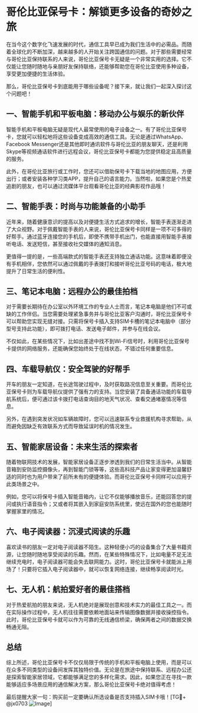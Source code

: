 # 哥伦比亚保号卡：解锁更多设备的奇妙之旅

在当今这个数字化飞速发展的时代，通信工具早已成为我们生活中的必需品。而随着全球化的不断加深，越来越多的人开始关注跨国通信的问题。对于那些需要经常与哥伦比亚保持联系的人来说，哥伦比亚保号卡无疑是一个非常实用的选择。它不仅能让您随时随地与亲朋好友保持联络，还能够帮助您在哥伦比亚使用多种设备，享受更加便捷的生活体验。

那么，哥伦比亚保号卡到底能用于哪些设备呢？接下来，就让我们一起深入探讨这个问题吧！

## 一、智能手机和平板电脑：移动办公与娱乐的新伙伴

智能手机和平板电脑无疑是现代人最常使用的电子设备之一。有了哥伦比亚保号卡，您就可以轻松地将这些设备变成高效的通信工具。无论是通过WhatsApp、Facebook Messenger还是其他即时通讯软件与哥伦比亚的朋友聊天，还是利用Skype等视频通话软件进行远程会议，哥伦比亚保号卡都能为您提供稳定且高质量的服务。

此外，在哥伦比亚旅行或工作时，您还可以借助保号卡下载当地的地图应用，方便出行；或者安装各种学习类APP，提升自己的语言能力。当然啦，如果您是个热爱追剧的朋友，也可以通过流媒体平台观看哥伦比亚的经典影视作品哦！

## 二、智能手表：时尚与功能兼备的小助手

近年来，随着健康意识的提高以及对便捷生活方式追求的增长，智能手表逐渐走进了大众视野。对于佩戴智能手表的人来说，哥伦比亚保号卡同样是一项不可多得的好帮手。通过蓝牙连接您的手机后，即使不携带手机出门，也能直接用智能手表接听电话、发送短信，甚至接收社交媒体的通知消息。

更值得一提的是，一些高端款式的智能手表还支持独立通话功能。这意味着即便没有手机相伴，您依然可以通过佩戴的手表拨打和接听哥伦比亚号码的电话，极大地提升了日常生活的便利性。

## 三、笔记本电脑：远程办公的最佳拍档

对于需要长期待在办公室以外环境工作的专业人士而言，笔记本电脑是他们不可或缺的工作伴侣。当您需要处理紧急事务并与哥伦比亚客户沟通时，哥伦比亚保号卡可以帮助您实现无缝对接。只需将保号卡插入支持SIM卡槽的笔记本电脑中（部分型号支持此功能），即可拨打电话、发送电子邮件，并参与在线会议。

不仅如此，在某些情况下，比如出差途中找不到Wi-Fi信号时，利用哥伦比亚保号卡提供的网络服务，还能确保您始终处于在线状态，不错过任何重要信息。

## 四、车载导航仪：安全驾驶的好帮手

开车的朋友一定知道，在长途驾驶过程中，及时获取路况信息至关重要。而哥伦比亚保号卡则为车载导航仪提供了强有力的支持。当您安装了具备通话功能的车载导航系统后，便可通过该卡拨打电话查询目的地天气状况、查看交通堵塞情况等信息。

另外，在遇到突发状况如车辆故障时，您可以迅速联系专业救援机构寻求帮助，从而避免因缺乏有效联系方式而导致延误时机的情况发生。

## 五、智能家居设备：未来生活的探索者

随着物联网技术的发展，智能家居设备正逐步渗透到我们的日常生活当中。从智能音箱到安防监控摄像头，再到智能门锁等等，这些高科技产品让家变得更加温馨舒适的同时也为用户带来了前所未有的便捷体验。而哥伦比亚保号卡同样可以应用于此类场景之中。

例如，您可以将保号卡插入智能音箱内，让它不仅能够播放音乐，还能回答您的提问或执行语音指令；又或者将其嵌入到家庭安防系统里，使远在国外的您也能随时掌握家里的情况。

## 六、电子阅读器：沉浸式阅读的乐趣

喜欢读书的朋友一定对电子阅读器不陌生。这种轻便小巧的设备集合了大量书籍资源，让您随时随地享受阅读的乐趣。然而，在某些特殊情况下，比如电量不足无法继续充电时，电子阅读器可能会失去联网能力。这时，哥伦比亚保号卡就能派上用场了！只要将它插入电子阅读器中，就可以恢复网络连接，继续畅享阅读时光。

## 七、无人机：航拍爱好者的最佳搭档

对于热爱航拍的朋友来说，无人机绝对是展现创意和技术实力的最佳工具之一。而在实际操作过程中，无人机往往需要依赖地面站来传输图像数据并接收操控指令。此时，哥伦比亚保号卡就可以作为可靠的无线通信桥梁，确保两者之间的数据交换畅通无阻。

## 总结

综上所述，哥伦比亚保号卡不仅仅局限于传统的手机和平板电脑上使用，而是可以在众多不同类型的设备间发挥其独特价值。无论是在旅途中保持联系、远程办公还是探索智能家居领域，它都能够满足您的多样化需求。因此，如果您正在寻找一款能够适应多场景应用的通信解决方案，那么哥伦比亚保号卡绝对值得考虑！

最后提醒大家一句：购买前一定要确认所选设备是否支持插入SIM卡哦！[TG💪+ @jx0703 ![Image](https://github.com/user-attachments/assets/dbca1d08-cadb-493c-b0ec-ad6f7a83f270)]